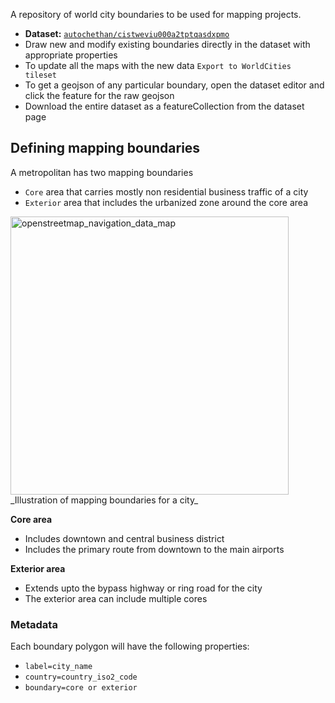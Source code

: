 A repository of world city boundaries to be used for mapping projects.

- **Dataset:** [`autochethan/cistweviu000a2tptqasdxpmo`](https://www.mapbox.com/studio/datasets/autochethan/cistweviu000a2tptqasdxpmo)
- Draw new and modify existing boundaries directly in the dataset with appropriate properties
- To update all the maps with the new data `Export to WorldCities tileset`
- To get a geojson of any particular boundary, open the dataset editor and click the feature for the raw geojson
- Download the entire dataset as a featureCollection from the dataset page

## Defining mapping boundaries

A metropolitan has two mapping boundaries
- `Core` area that carries mostly non residential business traffic of a city
- `Exterior` area that includes the urbanized zone around the core area

<img width="445" alt="openstreetmap_navigation_data_map" src="https://cloud.githubusercontent.com/assets/126868/18376698/f5b03470-767e-11e6-995a-f4131384ba86.png">
_Illustration of mapping boundaries for a city_

**Core area**
- Includes downtown and central business district
- Includes the primary route from downtown to the main airports

**Exterior area**
- Extends upto the bypass highway or ring road for the city
- The exterior area can include multiple cores

### Metadata
Each boundary polygon will have the following properties:
- `label=city_name`
- `country=country_iso2_code`
- `boundary=core or exterior`
